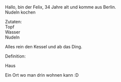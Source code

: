 Hallo, bin der Felix, 34 Jahre alt und komme aus Berlin.  
Nudeln kochen  

Zutaten:  
Topf  
Wasser  
Nudeln  

Alles rein den Kessel und ab das Ding.  

Definition:  

Haus  

Ein Ort wo man drin wohnen kann :D

